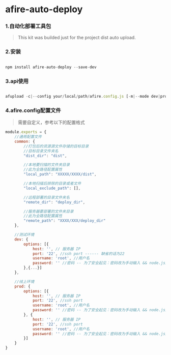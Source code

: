 <!--
 * @Author: your name
 * @Date: 2020-08-29 14:27:20
 * @LastEditTime: 2020-08-31 15:40:19
 * @LastEditors: Please set LastEditors
 * @Description: In User Settings Edit
 * @FilePath: /afire-auto-deploy/README.md
-->
# afire-auto-deploy
### 1.自动化部署工具包
>This kit was builded just for the project dist auto upload.

### 2.安装
```javascript

npm install afire-auto-deploy --save-dev

```

### 3.api使用
```javascript

afupload -c|--config your/local/path/afire.config.js [-m|--mode dev|prod]

```

### 4.afire.config配置文件
>需要自定义，参考以下的配置格式

```javascript
module.exports = {
    //通用配置文件
    common: {
        //打包后的资源源文件存储的目标目录
        //目标目录文件夹名
        "dist_dir": "dist",

        //本地要扫描的文件夹目录
        //此为全路径配置属性
        "local_path": "XXXXX/XXXX/dist",

        //本地扫描后排除的目录或者文件
        "local_exclude_path": [],

        //远程部署的目录文件夹名
        "remote_dir": "deploy_dir",

        //服务器要部署的文件夹目录
        //此为全路径配置属性
        "remote_path": "XXXX/XXX/deploy_dir"
    },

    //测试环境
    dev: {
        options: [{
            host: '', // 服务器 IP
            port: '22', //ssh port ------ 缺省的话为22
            username: 'root', //用户名
            password: '' //密码 -- 为了安全起见：密码改为手动输入 && node.js从cmd动态读取
        },{...}]
    },

    //线上环境
    prod: {
        options: [{
            host: '', // 服务器 IP
            port: '22', //ssh port
            username: 'root', //用户名
            password: '' //密码 -- 为了安全起见：密码改为手动输入 && node.js从cmd动态读取
        }, {
            host: '', // 服务器 IP
            port: '22', //ssh port
            username: 'root', //用户名
            password: '' //密码 -- 为了安全起见：密码改为手动输入 && node.js从cmd动态读取
        }]
    }
}
```